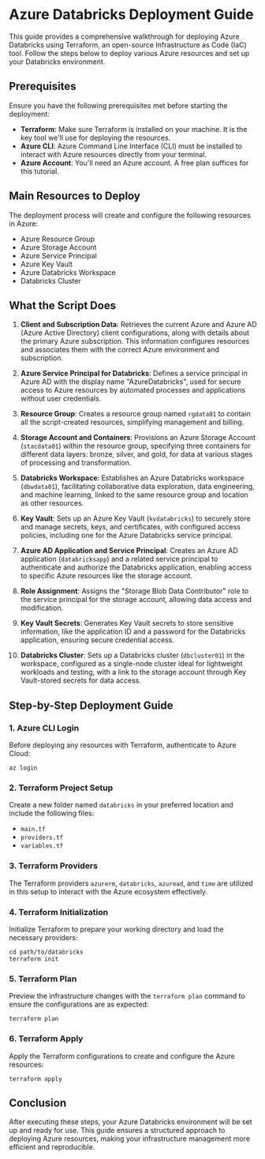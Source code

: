 
# Azure Databricks Deployment Guide

This guide provides a comprehensive walkthrough for deploying Azure Databricks using Terraform, an open-source Infrastructure as Code (IaC) tool. Follow the steps below to deploy various Azure resources and set up your Databricks environment.

## Prerequisites

Ensure you have the following prerequisites met before starting the deployment:

- **Terraform**: Make sure Terraform is installed on your machine. It is the key tool we'll use for deploying the resources.
- **Azure CLI**: Azure Command Line Interface (CLI) must be installed to interact with Azure resources directly from your terminal.
- **Azure Account**: You'll need an Azure account. A free plan suffices for this tutorial.

## Main Resources to Deploy

The deployment process will create and configure the following resources in Azure:

- Azure Resource Group
- Azure Storage Account
- Azure Service Principal
- Azure Key Vault
- Azure Databricks Workspace
- Databricks Cluster
## What the Script Does

1. **Client and Subscription Data**: Retrieves the current Azure and Azure AD (Azure Active Directory) client configurations, along with details about the primary Azure subscription. This information configures resources and associates them with the correct Azure environment and subscription.

2. **Azure Service Principal for Databricks**: Defines a service principal in Azure AD with the display name "AzureDatabricks", used for secure access to Azure resources by automated processes and applications without user credentials.

3. **Resource Group**: Creates a resource group named `rgdata01` to contain all the script-created resources, simplifying management and billing.

4. **Storage Account and Containers**: Provisions an Azure Storage Account (`stacdata01`) within the resource group, specifying three containers for different data layers: bronze, silver, and gold, for data at various stages of processing and transformation.

5. **Databricks Workspace**: Establishes an Azure Databricks workspace (`dbwdata01`), facilitating collaborative data exploration, data engineering, and machine learning, linked to the same resource group and location as other resources.

6. **Key Vault**: Sets up an Azure Key Vault (`kvdatabricks`) to securely store and manage secrets, keys, and certificates, with configured access policies, including one for the Azure Databricks service principal.

7. **Azure AD Application and Service Principal**: Creates an Azure AD application (`databricksapp`) and a related service principal to authenticate and authorize the Databricks application, enabling access to specific Azure resources like the storage account.

8. **Role Assignment**: Assigns the "Storage Blob Data Contributor" role to the service principal for the storage account, allowing data access and modification.

9. **Key Vault Secrets**: Generates Key Vault secrets to store sensitive information, like the application ID and a password for the Databricks application, ensuring secure credential access.

10. **Databricks Cluster**: Sets up a Databricks cluster (`dbcluster01`) in the workspace, configured as a single-node cluster ideal for lightweight workloads and testing, with a link to the storage account through Key Vault-stored secrets for data access.

## Step-by-Step Deployment Guide

### 1. Azure CLI Login

Before deploying any resources with Terraform, authenticate to Azure Cloud:

```shell
az login
```

### 2. Terraform Project Setup

Create a new folder named `databricks` in your preferred location and include the following files:

- `main.tf`
- `providers.tf`
- `variables.tf`

### 3. Terraform Providers

The Terraform providers `azurerm`, `databricks`, `azuread`, and `time` are utilized in this setup to interact with the Azure ecosystem effectively.

### 4. Terraform Initialization

Initialize Terraform to prepare your working directory and load the necessary providers:

```shell
cd path/to/databricks
terraform init
```

### 5. Terraform Plan

Preview the infrastructure changes with the `terraform plan` command to ensure the configurations are as expected:

```shell
terraform plan
```

### 6. Terraform Apply

Apply the Terraform configurations to create and configure the Azure resources:

```shell
terraform apply
```

## Conclusion

After executing these steps, your Azure Databricks environment will be set up and ready for use. This guide ensures a structured approach to deploying Azure resources, making your infrastructure management more efficient and reproducible.
